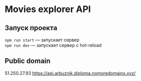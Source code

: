 # Movies explorer API

## Запуск проекта

`npm run start` — запускает сервер   
`npm run dev` — запускает сервер с hot-reload

## Public domain
51.250.27.93
https://api.arbuznik.diploma.nomoredomains.xyz/
